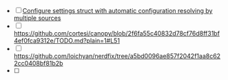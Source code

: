 - [ ] [Configure settings struct with automatic configuration resolving by multiple sources](https://github.com/mehcode/config-rs/blob/master/examples/hierarchical-env/settings.rs)
- [ ] https://github.com/cortesi/canopy/blob/2f6fa55c40832d78cf76d8ff31bf4ef0fca9312e/TODO.md?plain=1#L51
- [ ] https://github.com/loichyan/nerdfix/tree/a5bd0096ae857f2042f1aa8c622cc0408bf81b2b
- [ ]
